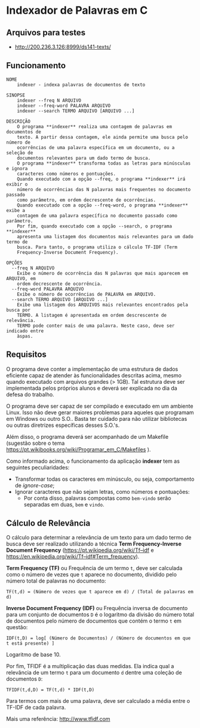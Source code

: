 # Indexador de Palavras em C

## Arquivos para testes

* http://200.236.3.126:8999/ds141-texts/

## Funcionamento

```
NOME
    indexer - indexa palavras de documentos de texto

SINOPSE
    indexer --freq N ARQUIVO
    indexer --freq-word PALAVRA ARQUIVO
    indexer --search TERMO ARQUIVO [ARQUIVO ...]

DESCRIÇÃO
    O programa **indexer** realiza uma contagem de palavras em documentos de 
    texto. A partir dessa contagem, ele ainda permite uma busca pelo número de 
    ocorrências de uma palavra específica em um documento, ou a seleção de 
    documentos relevantes para um dado termo de busca.
    O programa **indexer** transforma todas as letras para minúsculas e ignora
    caracteres como números e pontuações.
    Quando executado com a opção --freq, o programa **indexer** irá exibir o 
    número de ocorrências das N palavras mais frequentes no documento passado 
    como parâmetro, em ordem decrescente de ocorrências.
    Quando executado com a opção --freq-word, o programa **indexer** exibe a 
    contagem de uma palavra específica no documento passado como parâmetro.
    Por fim, quando executado com a opção --search, o programa **indexer** 
    apresenta uma listagem dos documentos mais relevantes para um dado termo de 
    busca. Para tanto, o programa utiliza o cálculo TF-IDF (Term 
    Frequency-Inverse Document Frequency).

OPÇÕES
  --freq N ARQUIVO
    Exibe o número de ocorrência das N palavras que mais aparecem em ARQUIVO, em
    ordem decrescente de ocorrência.
  --freq-word PALAVRA ARQUIVO
    Exibe o número de ocorrências de PALAVRA em ARQUIVO. 
  --search TERMO ARQUIVO [ARQUIVO ...]
    Exibe uma listagem dos ARQUIVOS mais relevantes encontrados pela busca por 
    TERMO. A listagem é apresentada em ordem descrescente de relevância. 
    TERMO pode conter mais de uma palavra. Neste caso, deve ser indicado entre 
    àspas.
```

## Requisitos

O programa deve conter a implementação de uma estrutura de dados eficiente capaz de atender às funcionalidades descritas
acima, mesmo quando executado com arquivos grandes (> 1GB). Tal estrutura deve ser implementada pelos próprios alunos e
deverá ser explicada no dia da defesa do trabalho.

O programa deve ser capaz de ser compilado e executado em um ambiente Linux. Isso não deve gerar maiores problemas para
aqueles que programam em Windows ou outro S.O.. Basta ter cuidado para não utilizar bibliotecas ou outras diretrizes
específicas desses S.O.'s.

Além disso, o programa deverá ser acompanhado de um Makefile (sugestão sobre o
tema https://pt.wikibooks.org/wiki/Programar_em_C/Makefiles ).

Como informado acima, o funcionamento da aplicação **indexer** tem as seguintes peculiaridades:

- Transformar todas os caracteres em minúsculo, ou seja, comportamento de *ignore-case*;
- Ignorar caracteres que não sejam letras, como números e pontuações:
    - Por conta disso, palavras compostas como `bem-vindo` serão separadas em duas, `bem` e `vindo`.

## Cálculo de Relevância

O cálculo para determinar a relevância de um texto para um dado termo de busca deve ser realizado utilizando a
técnica **Term Frequency-Inverse Document Frequency** (https://pt.wikipedia.org/wiki/Tf–idf
e https://en.wikipedia.org/wiki/Tf–idf#Term_frequency).

**Term Frequency (TF)** ou Frequência de um termo `t`, deve ser calculada como o número de vezes que `t` aparece no
documento, dividido pelo número total de palavras no documento:

```
TF(t,d) = (Número de vezes que t aparece em d) / (Total de palavras em d)
```

**Inverse Document Frequency (IDF)** ou Frequência inversa de documento para um conjunto de documentos `D` é o logaritmo
da divisão do número total de documentos pelo número de documentos que contém o termo `t` em questão:

```
IDF(t,D) = log[ (Número de Documentos) / (Número de documentos em que t está presente) ]
```

Logaritmo de base 10.

Por fim, TFIDF é a multiplicação das duas medidas. Ela indica qual a relevância de um termo `t` para um documento `d`
dentre uma coleção de documentos `D`:

```
TFIDF(t,d,D) = TF(t,d) * IDF(t,D)
```

Para termos com mais de uma palavra, deve ser calculado a média entre o TF-IDF de cada palavra.

Mais uma referência: http://www.tfidf.com